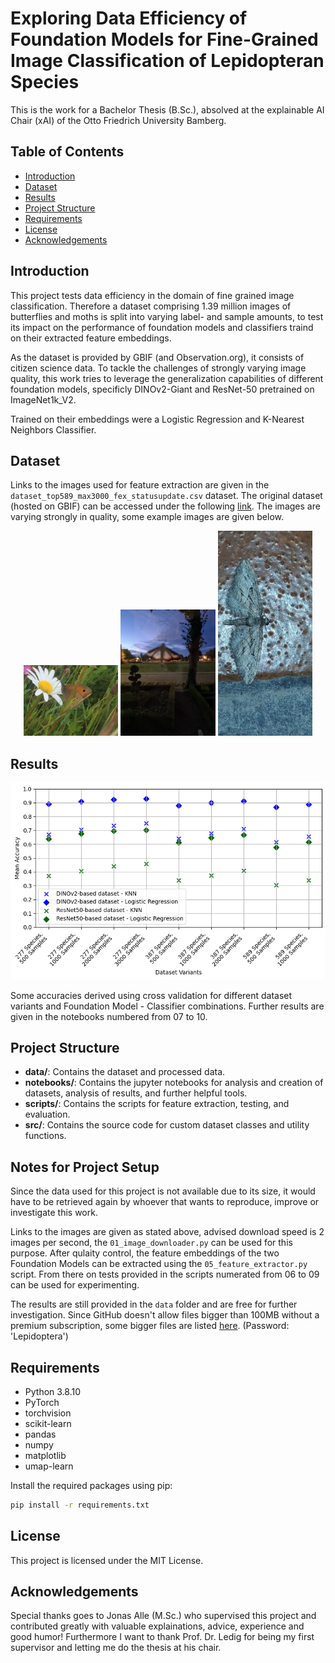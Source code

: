 # Exploring Data Efficiency of Foundation Models for Fine-Grained Image Classification of Lepidopteran Species

This is the work for a Bachelor Thesis (B.Sc.), absolved at the explainable AI Chair (xAI) of the Otto Friedrich University Bamberg.

## Table of Contents

- [Introduction](#introduction)
- [Dataset](#dataset)
- [Results](#results)
- [Project Structure](#project-structure)
- [Requirements](#requirements)
- [License](#license)
- [Acknowledgements](#acknowledgements)

## Introduction

This project tests data efficiency in the domain of fine grained image classification. Therefore a dataset comprising 1.39 million images of butterflies and moths is split into varying label- and sample amounts, to test its impact on the performance of foundation models and classifiers traind on their extracted feature embeddings. 

As the dataset is provided by GBIF (and Observation.org), it consists of citizen science data. To tackle the challenges of strongly varying image quality, this work tries to leverage the generalization capabilities of different foundation models, specificly DINOv2-Giant and ResNet-50 pretrained on ImageNet1k_V2. 

Trained on their embeddings were a Logistic Regression and K-Nearest Neighbors Classifier. 


## Dataset

Links to the images used for feature extraction are given in the `dataset_top589_max3000_fex_statusupdate.csv` dataset. The original dataset (hosted on GBIF) can be accessed under the following [link](https://doi.org/10.15468/dl.8byj47). The images are varying strongly in quality, some example images are given below.
<p align="center">
    <img src="data/example_samples/3725704126_27621411.jpg" alt="sample1" width="30%">
    <img src="data/example_samples/3726205023_30566083.jpg" alt="sample2" width="30%">
    <img src="data/example_samples/4881370136_87361092.jpg" alt="sample3" width="30%">
</p>

## Results

![Cross-Validation Accuracies](data/analysis_results/graphs/accuracies_cv_top_parameter.png)

Some accuracies derived using cross validation for different dataset variants and Foundation Model - Classifier combinations. Further results are given in the notebooks numbered from 07 to 10.

## Project Structure

- **data/**: Contains the dataset and processed data.
- **notebooks/**: Contains the jupyter notebooks for analysis and creation of datasets, analysis of results, and further helpful tools.
- **scripts/**: Contains the scripts for feature extraction, testing, and evaluation.
- **src/**: Contains the source code for custom dataset classes and utility functions.

## Notes for Project Setup

Since the data used for this project is not available due to its size, it would have to be retrieved again by whoever that wants to reproduce, improve or investigate this work. 

Links to the images are given as stated above, advised download speed is 2 images per second, the  `01_image_downloader.py` can be used for this purpose.
After qulaity control, the feature embeddings of the two Foundation Models can be extracted using the `05_feature_extractor.py` script. From there on tests provided in the scripts numerated from 06 to 09 can be used for experimenting.

The results are still provided in the `data` folder and are free for further investigation. Since GitHub doesn't allow files bigger than 100MB without a premium subscription, some bigger files are listed [here](https://mega.nz/#P!AgDk7TWIGkvliYQXwY7xKz-ZwIB-UzxaC0mo2QziQqpmzysVFUroFqZh--bnt2pA8ILNE-Inm_9a62v5wCDKHs_hBDRfp10Mh9KYG2AW3OV_02t240P4nA). (Password: 'Lepidoptera')

## Requirements

- Python 3.8.10
- PyTorch
- torchvision
- scikit-learn
- pandas
- numpy
- matplotlib
- umap-learn

Install the required packages using pip:

```bash
pip install -r requirements.txt
```
## License

This project is licensed under the MIT License.

## Acknowledgements

Special thanks goes to Jonas Alle (M.Sc.) who supervised this project and contributed greatly with valuable explainations, advice, experience and good humor! Furthermore I want to thank Prof. Dr. Ledig for being my first supervisor and letting me do the thesis at his chair.
